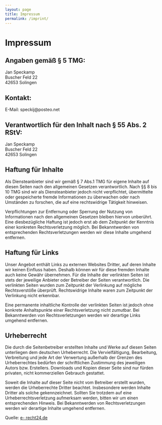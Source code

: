 ```yaml
---
layout: page
title: Impressum
permalink: /imprint/
---
```


<h1>Impressum</h1> <h2>Angaben gem&auml;&szlig; &sect; 5 TMG:</h2> <p>Jan Speckamp<br />
Buscher Feld 22<br /> 42653 Solingen</p> <h2>Kontakt:</h2> <p>E-Mail: speckij@posteo.net</p> <h2>Verantwortlich f&uuml;r den Inhalt nach &sect; 55 Abs. 2 RStV:</h2> <p>Jan
Speckamp<br /> Buscher Feld 22<br /> 42653 Solingen</p> <h2>Haftung f&uuml;r Inhalte</h2> <p>Als
Diensteanbieter sind wir gem&auml;&szlig; &sect; 7 Abs.1 TMG f&uuml;r eigene Inhalte auf diesen Seiten
nach den allgemeinen Gesetzen verantwortlich. Nach &sect;&sect; 8 bis 10 TMG sind wir als
Diensteanbieter jedoch nicht verpflichtet, &uuml;bermittelte oder gespeicherte fremde Informationen zu
&uuml;berwachen oder nach Umst&auml;nden zu forschen, die auf eine rechtswidrige T&auml;tigkeit
hinweisen.</p> <p>Verpflichtungen zur Entfernung oder Sperrung der Nutzung von Informationen nach
den allgemeinen Gesetzen bleiben hiervon unber&uuml;hrt. Eine diesbez&uuml;gliche Haftung ist jedoch
erst ab dem Zeitpunkt der Kenntnis einer konkreten Rechtsverletzung m&ouml;glich. Bei Bekanntwerden
von entsprechenden Rechtsverletzungen werden wir diese Inhalte umgehend entfernen.</p>
<h2>Haftung f&uuml;r Links</h2> <p>Unser Angebot enth&auml;lt Links zu externen Websites Dritter, auf
deren Inhalte wir keinen Einfluss haben. Deshalb k&ouml;nnen wir f&uuml;r diese fremden Inhalte auch
keine Gew&auml;hr &uuml;bernehmen. F&uuml;r die Inhalte der verlinkten Seiten ist stets der jeweilige
Anbieter oder Betreiber der Seiten verantwortlich. Die verlinkten Seiten wurden zum Zeitpunkt der
Verlinkung auf m&ouml;gliche Rechtsverst&ouml;&szlig;e &uuml;berpr&uuml;ft. Rechtswidrige Inhalte
waren zum Zeitpunkt der Verlinkung nicht erkennbar.</p> <p>Eine permanente inhaltliche Kontrolle der
verlinkten Seiten ist jedoch ohne konkrete Anhaltspunkte einer Rechtsverletzung nicht zumutbar. Bei
Bekanntwerden von Rechtsverletzungen werden wir derartige Links umgehend entfernen.</p>
<h2>Urheberrecht</h2> <p>Die durch die Seitenbetreiber erstellten Inhalte und Werke auf diesen Seiten
unterliegen dem deutschen Urheberrecht. Die Vervielf&auml;ltigung, Bearbeitung, Verbreitung und jede
Art der Verwertung au&szlig;erhalb der Grenzen des Urheberrechtes bed&uuml;rfen der schriftlichen
Zustimmung des jeweiligen Autors bzw. Erstellers. Downloads und Kopien dieser Seite sind nur f&uuml;rden privaten, nicht kommerziellen Gebrauch gestattet.</p> <p>Soweit die Inhalte auf dieser Seite nicht
vom Betreiber erstellt wurden, werden die Urheberrechte Dritter beachtet. Insbesondere werden Inhalte
Dritter als solche gekennzeichnet. Sollten Sie trotzdem auf eine Urheberrechtsverletzung aufmerksam
werden, bitten wir um einen entsprechenden Hinweis. Bei Bekanntwerden von Rechtsverletzungen
werden wir derartige Inhalte umgehend entfernen.</p> <p>Quelle: <a href="https://www.e-recht24.de">e-
recht24.de</a></p>
